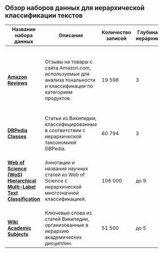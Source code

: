 ## Обзор наборов данных для иерархической классификации текстов

| Название набора данных | Описание | Количество записей | Глубина иерархии | Источник данных | Дополнительная информация |
|---|---|---|---|---|---|
| [**Amazon Reviews**](https://www.kaggle.com/datasets/kashnitsky/hierarchical-text-classification/data) | Отзывы на товары с сайта Amazon.com, используемые для анализа тональности и классификации по категориям продуктов. | 19 598 | 3 | Amazon | Данный набор данных содержит отзывы о товарах. Иерархия, вероятно, построена на основе категорий товаров. |
| [**DBPedia Classes**](https://www.kaggle.com/datasets/danofer/dbpedia-classes) | Статьи из Википедии, классифицированные в соответствии с иерархической таксономией DBPedia. | 60 794 | 3 | Wikipedia | Иерархия состоит из 9 классов на первом уровне, 70 на втором и 219 на третьем. |
| [**Web of Science (WoS) Hierarchical Multi-Label Text Classification**](https://huggingface.co/datasets/marcelsun/wos_hierarchical_multi_label_text_classification) | Аннотации и названия научных статей из Web of Science с иерархической многозначной классификацией. | 106 000 | до 9 | Web of Science | Существует в трех вариантах: WOS_JT (43,366 записей), WOS_CT (65,200 записей) и WOS_JTF (42,926 записей). |
| [**Wiki Academic Subjects**](https://huggingface.co/datasets/meliascosta/wiki_academic_subjects) | Ключевые слова из статей Википедии, организованные в иерархию академических дисциплин. | 51 500 | до 5 | Wikipedia | Создан из дампа англоязычной Википедии от января 2022 года. |